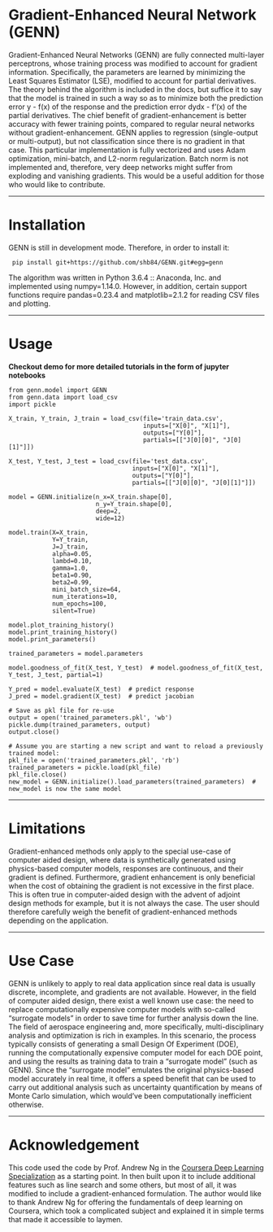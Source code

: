 # Gradient-Enhanced Neural Network (GENN)

Gradient-Enhanced Neural Networks (GENN) are fully connected multi-layer perceptrons, whose training process was
modified to account for gradient information. Specifically, the parameters are learned by minimizing the Least Squares
Estimator (LSE), modified to account for partial derivatives. The theory behind the algorithm is included in the docs,
but suffice it to say that the model is trained in such a way so as to minimize both the prediction error y - f(x) of
the response and the prediction error dydx - f’(x) of the partial derivatives. The chief benefit of gradient-enhancement
is better accuracy with fewer training points, compared to regular neural networks without gradient-enhancement. GENN
applies to regression (single-output or multi-output), but not classification since there is no gradient in that case.
This particular implementation is fully vectorized and uses Adam optimization, mini-batch, and L2-norm regularization.
Batch norm is not implemented and, therefore, very deep networks might suffer from exploding and vanishing gradients.
This would be a useful addition for those who would like to contribute.

----

# Installation

GENN is still in development mode. Therefore, in order to install it:

     pip install git+https://github.com/shb84/GENN.git#egg=genn

The algorithm was written in Python 3.6.4 :: Anaconda, Inc. and implemented using numpy=1.14.0. However, in addition,
certain support functions require pandas=0.23.4 and matplotlib=2.1.2 for reading CSV files and plotting.

----

# Usage

**Checkout demo for more detailed tutorials in the form of jupyter notebooks**


    from genn.model import GENN
    from genn.data import load_csv
    import pickle

    X_train, Y_train, J_train = load_csv(file='train_data.csv',
                                         inputs=["X[0]", "X[1]"],
                                         outputs=["Y[0]"],
                                         partials=[["J[0][0]", "J[0][1]"]])

    X_test, Y_test, J_test = load_csv(file='test_data.csv',
                                      inputs=["X[0]", "X[1]"],
                                      outputs=["Y[0]"],
                                      partials=[["J[0][0]", "J[0][1]"]])

    model = GENN.initialize(n_x=X_train.shape[0],
                            n_y=Y_train.shape[0],
                            deep=2,
                            wide=12)

    model.train(X=X_train,
                Y=Y_train,
                J=J_train,
                alpha=0.05,
                lambd=0.10,
                gamma=1.0,
                beta1=0.90,
                beta2=0.99,
                mini_batch_size=64,
                num_iterations=10,
                num_epochs=100,
                silent=True)

    model.plot_training_history()
    model.print_training_history()
    model.print_parameters()

    trained_parameters = model.parameters

    model.goodness_of_fit(X_test, Y_test)  # model.goodness_of_fit(X_test, Y_test, J_test, partial=1)

    Y_pred = model.evaluate(X_test)  # predict response
    J_pred = model.gradient(X_test)  # predict jacobian

    # Save as pkl file for re-use
    output = open('trained_parameters.pkl', 'wb')
    pickle.dump(trained_parameters, output)
    output.close()

    # Assume you are starting a new script and want to reload a previously trained model:
    pkl_file = open('trained_parameters.pkl', 'rb')
    trained_parameters = pickle.load(pkl_file)
    pkl_file.close()
    new_model = GENN.initialize().load_parameters(trained_parameters)  # new_model is now the same model

----

# Limitations

Gradient-enhanced methods only apply to the special use-case of computer aided design, where data is synthetically
generated using physics-based computer models, responses are continuous, and their gradient is defined. Furthermore,
gradient enhancement is only beneficial when the cost of obtaining the gradient is not excessive in the first place.
This is often true in computer-aided design with the advent of adjoint design methods for example, but it is not always
the case. The user should therefore carefully weigh the benefit of gradient-enhanced methods depending on the
application.

----

# Use Case

GENN is unlikely to apply to real data application since real data is usually discrete, incomplete, and gradients are
not available. However, in the field of computer aided design, there exist a well known use case: the need to replace
computationally expensive computer models with so-called “surrogate models” in order to save time for further analysis
down the line. The field of aerospace engineering and, more specifically, multi-disciplinary analysis and optimization
is rich in examples. In this scenario, the process typically consists of generating a small Design Of Experiment (DOE),
running the computationally expensive computer model for each DOE point, and using the results as training data to train
a “surrogate model” (such as GENN). Since the “surrogate model” emulates the original physics-based model accurately in
real time, it offers a speed benefit that can be used to carry out additional analysis such as uncertainty
quantification by means of Monte Carlo simulation, which would’ve been computationally inefficient otherwise.

----

# Acknowledgement

This code used the code by Prof. Andrew Ng in the
[Coursera Deep Learning Specialization](https://www.coursera.org/specializations/deep-learning)
as a starting point. In then built
upon it to include additional features such as line search and some others, but most of all, it was modified to
include a gradient-enhanced formulation. The author would like to thank Andrew Ng for offering the fundamentals of deep
learning on Coursera, which took a complicated subject and explained it in simple terms that made it accessible to laymen.
